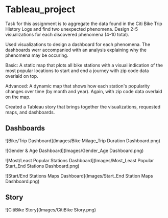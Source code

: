# Tableau_project


Task for this assignment is to aggregate the data found in the Citi Bike Trip History Logs and find two unexpected phenomena.
Design 2-5 visualizations for each discovered phenomena (4-10 total). 

Used visualizations to design a dashboard for each phenomena.
The dashboards werr accompanied with an analysis explaining why the phenomena may be occuring.

Basic: A static map that plots all bike stations with a visual indication of the most popular locations to start and end a journey with zip code data overlaid on top.


Advanced: A dynamic map that shows how each station's popularity changes over time (by month and year). Again, with zip code data overlaid on the map.

Created a Tableau story that brings together the visualizations, requested maps, and dashboards.

## Dashboards

![Bike/Trip Dashboard](Images/Bike Milage_Trip Duration Dashboard.png)       

![Gender & Age Dashboard](Images/Gender_Age Dashboard.png)   

![Most/Least Popular Stations Dashboard](Images/Most_Least Popular Start_End Stations Dashboard.png)   

![Start/End Stations Maps Dashboard](Images/Start_End Station Maps Dashboard.png)



## Story

![CitiBike Story](Images/CitiBike Story.png)
